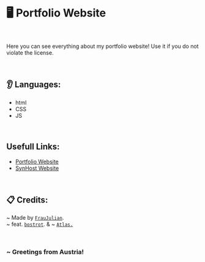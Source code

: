 # 🖥️ Portfolio Website

<br>

Here you can see everything about my portfolio website! Use it if you do not violate the license.

<br>

## 👂 Languages:
- html
- CSS
- JS

<br>

## Usefull Links:
- [Portfolio Website](https://fraujulian.xyz/)
- [SynHost Website](https://synhost.de/)

<br>

## 📋 Credits:
~ Made by [`FrauJulian`](https://github.com/FrauJulian). <br>
~ feat. [`bostrot`](https://github.com/bostrot). & ~ [`Atlas.`](https://discord.com/users/1179778095385939970) <br>

<br>

### ~ Greetings from Austria!


